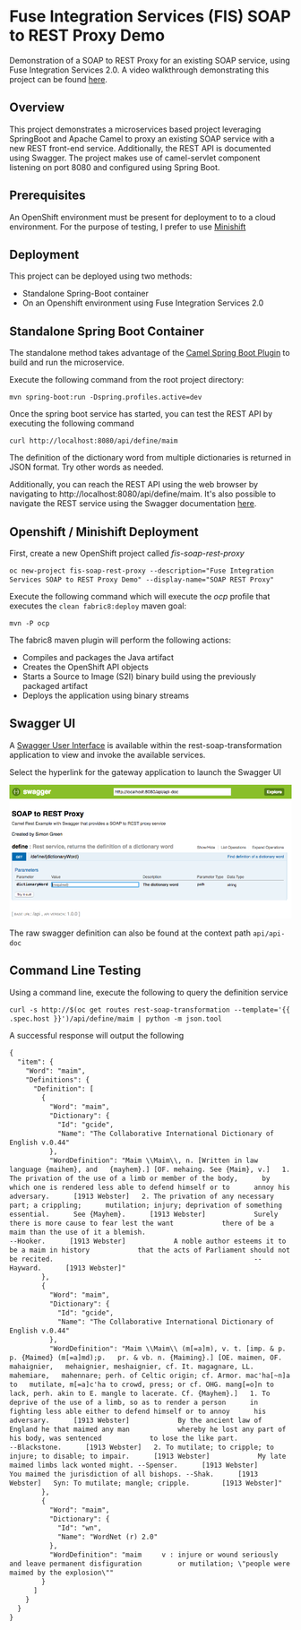 Fuse Integration Services (FIS) SOAP to REST Proxy Demo
====================================

Demonstration of a SOAP to REST Proxy for an existing SOAP service, using Fuse Integration Services 2.0.  A video walkthrough demonstrating this project can be found [here](https://youtu.be/TLOLWMeobuU).

## Overview

This project demonstrates a microservices based project leveraging SpringBoot and Apache Camel to proxy an existing SOAP service with a new REST front-end service.  Additionally, the REST API is documented using Swagger.  The project makes use of camel-servlet component listening on port 8080 and configured using Spring Boot.

## Prerequisites

An OpenShift environment must be present for deployment to to a cloud environment.  For the purpose of testing, I prefer to use [Minishift](https://fabric8.io/guide/getStarted/minishift.html)

## Deployment

This project can be deployed using two methods:

* Standalone Spring-Boot container
* On an Openshift environment using Fuse Integration Services 2.0

## Standalone Spring Boot Container

The standalone method takes advantage of the [Camel Spring Boot Plugin](http://camel.apache.org/spring-boot.html) to build and run the microservice.

Execute the following command from the root project directory:

```
mvn spring-boot:run -Dspring.profiles.active=dev
```

Once the spring boot service has started, you can test the REST API by executing the following command

```
curl http://localhost:8080/api/define/maim
```

The definition of the dictionary word from multiple dictionaries is returned in JSON format.  Try other words as needed.

Additionally, you can reach the REST API using the web browser by navigating to http://localhost:8080/api/define/maim.  It's also possible to navigate the REST service using the Swagger documentation [here](http://localhost:8080/index.html).

## Openshift / Minishift Deployment

First, create a new OpenShift project called *fis-soap-rest-proxy*

```
oc new-project fis-soap-rest-proxy --description="Fuse Integration Services SOAP to REST Proxy Demo" --display-name="SOAP REST Proxy"
```

Execute the following command which will execute the *ocp* profile that executes the `clean fabric8:deploy` maven goal:

```
mvn -P ocp
```

The fabric8 maven plugin will perform the following actions:

* Compiles and packages the Java artifact
* Creates the OpenShift API objects
* Starts a Source to Image (S2I) binary build using the previously packaged artifact
* Deploys the application using binary streams

## Swagger UI

A [Swagger User Interface](http://swagger.io/swagger-ui/) is available within the rest-soap-transformation application to view and invoke the available services. 

Select the hyperlink for the gateway application to launch the Swagger UI

![](images/swagger.png "Swagger User Interface")

The raw swagger definition can also be found at the context path `api/api-doc` 

## Command Line Testing

Using a command line, execute the following to query the definition service

```
curl -s http://$(oc get routes rest-soap-transformation --template='{{ .spec.host }}')/api/define/maim | python -m json.tool
```
	
A successful response will output the following

```
{
  "item": {
    "Word": "maim",
    "Definitions": {
      "Definition": [
        {
          "Word": "maim",
          "Dictionary": {
            "Id": "gcide",
            "Name": "The Collaborative International Dictionary of English v.0.44"
          },
          "WordDefinition": "Maim \\Maim\\, n. [Written in law language {maihem}, and   {mayhem}.] [OF. mehaing. See {Maim}, v.]   1. The privation of the use of a limb or member of the body,      by which one is rendered less able to defend himself or to      annoy his adversary.      [1913 Webster]   2. The privation of any necessary part; a crippling;      mutilation; injury; deprivation of something essential.      See {Mayhem}.      [1913 Webster]            Surely there is more cause to fear lest the want            there of be a maim than the use of it a blemish.                                                  --Hooker.      [1913 Webster]            A noble author esteems it to be a maim in history            that the acts of Parliament should not be recited.                                                  --Hayward.      [1913 Webster]"
        },
        {
          "Word": "maim",
          "Dictionary": {
            "Id": "gcide",
            "Name": "The Collaborative International Dictionary of English v.0.44"
          },
          "WordDefinition": "Maim \\Maim\\ (m[=a]m), v. t. [imp. & p. p. {Maimed} (m[=a]md);p.   pr. & vb. n. {Maiming}.] [OE. maimen, OF. mahaignier,   mehaignier, meshaignier, cf. It. magagnare, LL. mahemiare,   mahennare; perh. of Celtic origin; cf. Armor. mac'ha[~n]a to   mutilate, m[=a]c'ha to crowd, press; or cf. OHG. mang[=o]n to   lack, perh. akin to E. mangle to lacerate. Cf. {Mayhem}.]   1. To deprive of the use of a limb, so as to render a person      in fighting less able either to defend himself or to annoy      his adversary.      [1913 Webster]            By the ancient law of England he that maimed any man            whereby he lost any part of his body, was sentenced            to lose the like part.                --Blackstone.      [1913 Webster]   2. To mutilate; to cripple; to injure; to disable; to impair.      [1913 Webster]            My late maimed limbs lack wonted might. --Spenser.      [1913 Webster]            You maimed the jurisdiction of all bishops. --Shak.      [1913 Webster]   Syn: To mutilate; mangle; cripple.        [1913 Webster]"
        },
        {
          "Word": "maim",
          "Dictionary": {
            "Id": "wn",
            "Name": "WordNet (r) 2.0"
          },
          "WordDefinition": "maim     v : injure or wound seriously and leave permanent disfiguration         or mutilation; \"people were maimed by the explosion\""
        }
      ]
    }
  }
}
```
